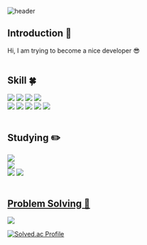 <!-- 헤더 -->
![header](https://capsule-render.vercel.app/api?type=rounded&color=timeGradient&text=Welcome%20to%20KYUNGRIM's%20GitHub%20👋&animation=twinkling&fontSize=40&fontAlignY=50&fontAlign=50&height=180)


<!--소개-->

<h2>Introduction 🙌</h2>
Hi, I am trying to become a nice developer 😎
<br/><br/>
 
 
 <!--기술스택-->
  <h2>Skill 🍀</h2>

  <!--프론트-->

  <!--백-->
  <div>
   <img src="https://img.shields.io/badge/SpringBoot-6DB33F?style=flat&logo=SpringBoot&logoColor=white"/>
   <img src="https://img.shields.io/badge/Spring-6DB33F?style=flat&logo=Spring&logoColor=white"/>
   <img src="https://img.shields.io/badge/Flask-000000?style=flat&logo=Flask&logoColor=white"/>
   <img src="https://img.shields.io/badge/MySQL-4479A1?style=flat&logo=MySQL&logoColor=white"/>
  </div>

  <!--언어 및 툴 -->
  <div>
   <img src="https://img.shields.io/badge/Java-007396?style=flat&logo=Java&logoColor=white"/>
    <img src="https://img.shields.io/badge/Python-3776AB?style=flat&logo=Python&logoColor=white"/>
    <img src="https://img.shields.io/badge/Amazon EC2-FF9900?style=flat&logo=AmazonEC2&logoColor=white"/>
    <img src="https://img.shields.io/badge/Docker-2496ED?style=flat&logo=Docker&logoColor=white"/>
    <img src="https://img.shields.io/badge/Github Actions-2088FF?style=flat&logo=GithubActions&logoColor=white"/>
  </div>
<br/>
  
 <!--공부중 -->
 
  <h2>Studying ✏️</h2>
  <div>
 <img src="https://img.shields.io/badge/FastAPI-009688?style=flat&logo=FastAPI&logoColor=white"/>
  </div>
  <div>
 <img src="https://img.shields.io/badge/React-61DAFB?style=flat&logo=React&logoColor=white"/>
  </div>
 <div>
 <img src="https://img.shields.io/badge/Jenkins-D24939?style=flat&logo=Jenkins&logoColor=white"/>
 <img src="https://img.shields.io/badge/Amazon ECS-FF9900?style=flat&logo=AmazonECS&logoColor=white"/>
 </div>
 <br/>
  
 <!--알고리즘 -->
 <a href="https://github.com/yoon828/Algorithm" > 
 
 <h2>Problem Solving 💪</h2>
  <img src="https://img.shields.io/badge/Python-3776AB?style=flat&logo=Python&logoColor=white"/>
  <br/>
  
[![Solved.ac Profile](http://mazassumnida.wtf/api/v2/generate_badge?boj=pkl4693)](https://solved.ac/pkl4693/)

<br/>
